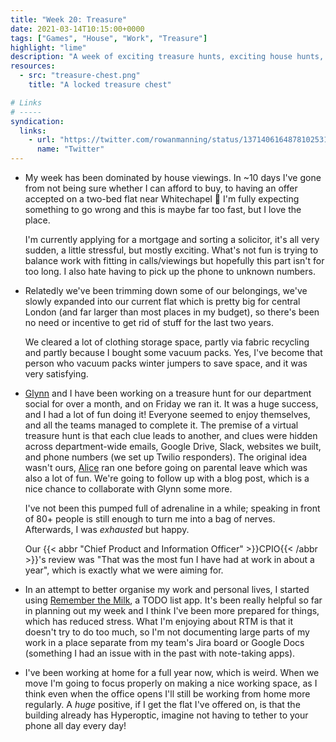 ```yaml
---
title: "Week 20: Treasure"
date: 2021-03-14T10:15:00+0000
tags: ["Games", "House", "Work", "Treasure"]
highlight: "lime"
description: "A week of exciting treasure hunts, exciting house hunts, and organising my physical and mental space."
resources:
  - src: "treasure-chest.png"
    title: "A locked treasure chest"

# Links
# -----
syndication:
  links:
    - url: "https://twitter.com/rowanmanning/status/1371406164878102531"
      name: "Twitter"
---
```


  * My week has been dominated by house viewings. In ~10 days I've gone from not being sure whether I can afford to buy, to having an offer accepted on a two-bed flat near Whitechapel 😬 I'm fully expecting something to go wrong and this is maybe far too fast, but I love the place.

    I'm currently applying for a mortgage and sorting a solicitor, it's all very sudden, a little stressful, but mostly exciting. What's not fun is trying to balance work with fitting in calls/viewings but hopefully this part isn't for too long. I also hate having to pick up the phone to unknown numbers.

  * Relatedly we've been trimming down some of our belongings, we've slowly expanded into our current flat which is pretty big for central London (and far larger than most places in my budget), so there's been no need or incentive to get rid of stuff for the last two years.

    We cleared a lot of clothing storage space, partly via fabric recycling and partly because I bought some vacuum packs. Yes, I've become that person who vacuum packs winter jumpers to save space, and it was very satisfying.

  * [Glynn](https://twitter.com/glynnphillips) and I have been working on a treasure hunt for our department social for over a month, and on Friday we ran it. It was a huge success, and I had a lot of fun doing it! Everyone seemed to enjoy themselves, and all the teams managed to complete it. The premise of a virtual treasure hunt is that each clue leads to another, and clues were hidden across department-wide emails, Google Drive, Slack, websites we built, and phone numbers (we set up Twilio responders). The original idea wasn't ours, [Alice](https://alicebartlett.co.uk/) ran one before going on parental leave which was also a lot of fun. We're going to follow up with a blog post, which is a nice chance to collaborate with Glynn some more.
  
    I've not been this pumped full of adrenaline in a while; speaking in front of 80+ people is still enough to turn me into a bag of nerves. Afterwards, I was _exhausted_ but happy.

    Our {{< abbr "Chief Product and Information Officer" >}}CPIO{{< /abbr >}}'s review was "That was the most fun I have had at work in about a year", which is exactly what we were aiming for.

  * In an attempt to better organise my work and personal lives, I started using [Remember the Milk](http://rememberthemilk.com/), a TODO list app. It's been really helpful so far in planning out my week and I think I've been more prepared for things, which has reduced stress. What I'm enjoying about RTM is that it doesn't try to do too much, so I'm not documenting large parts of my work in a place separate from my team's Jira board or Google Docs (something I had an issue with in the past with note-taking apps).

  * I've been working at home for a full year now, which is weird. When we move I'm going to focus properly on making a nice working space, as I think even when the office opens I'll still be working from home more regularly. A _huge_ positive, if I get the flat I've offered on, is that the building already has Hyperoptic, imagine not having to tether to your phone all day every day!
